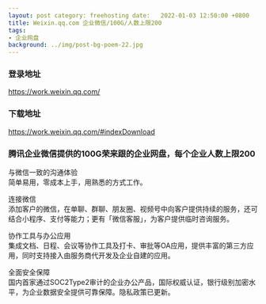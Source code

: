 ```yaml
---
layout: post category: freehosting date:   2022-01-03 12:50:00 +0800
title: Weixin.qq.com 企业微信/100G/人数上限200
tags:
- 企业网盘
background: ../img/post-bg-poem-22.jpg
---
```




### 登录地址<br>
https://work.weixin.qq.com/

### 下载地址<br>
https://work.weixin.qq.com/#indexDownload

### 腾讯企业微信提供的100G荣来跟的企业网盘，每个企业人数上限200<br>

与微信一致的沟通体验<br>
简单易用，零成本上手，用熟悉的方式工作。<br>

连接微信<br>
添加客户的微信，在单聊、群聊、朋友圈、视频号中向客户提供持续的服务，还可结合小程序、支付等能力；更有「微信客服」，为客户提供临时咨询服务。<br>

协作工具与办公应用<br>
集成文档、日程、会议等协作工具及打卡、审批等OA应用，提供丰富的第三方应用，同时支持接入由服务商代开发及企业自建的应用。<br>

全面安全保障<br>
国内首家通过SOC2Type2审计的企业办公产品，国际权威认证，银行级别加密水平，为企业数据安全提供可靠保障。隐私政策已更新。<br>